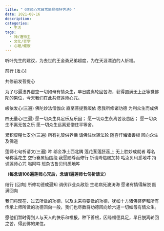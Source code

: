 ```yaml
---
title: "《莲师心咒日常简易修持方法》"
date: 2021-08-16
description: 
categories:
  - 生活
tags:
  - 神/造物主
  - 文化/哲学
  - 心理/健康
---
```


听叶先生的建议，为去世的王金勇兄弟超度，为在天涯漂泊的人祈福。

前行 [发心]

共修前发菩提心

为了尽遍法界虚空一切如母有情众生，早日脱离轮回苦海，获得圆满无上正等觉佛陀的果位，今天我们在此共修莲师心咒。

皈依发心(三遍)
佛陀妙法僧伽众
直至菩提我皈依
愿我所修诸功德
为利众生而成佛

四无量心(三遍)
愿一切众生具足乐及乐因；
愿一切众生永离苦及苦因；
愿一切众生不离无苦之乐
愿一切众生远离爱憎住平等舍。

累积资糧七支分(三遍)
所有礼赞供养佛
请佛住世转法轮
随喜忓悔诸善根
回向众生及佛道

莲师七句祈请文(三遍)
吽 邬金净土西北隅
莲花茎莲胚蕊上
无上胜妙成就者
尊名号称莲花生
空行眷属恒围绕
我愿随尊而修行
祈请降临赐加持
咕汝贝玛悉地吽
持诵莲师心咒
嗡阿吽 班杂古鲁贝玛悉地吽

**（每念诵108遍莲师心咒后，念诵1遍莲师七句祈请文）**

结行 [回向]
所修功德成遍知
调伏罪业众敌怨
生老病死波涛海
愿诸有情得解脱
圆满回向

我们将现在、过去所做的功德，以及未来将要做的功德，犹如十方诸佛菩萨和所有传承上师所做的功德回向一般，我们也尽数将功德回向给六道一切如母有情众生。

愿他们暂时得到人与天人的快乐和福报，种下善根，因缘福德具足，早日脱离轮回之苦，得到佛的果位。
